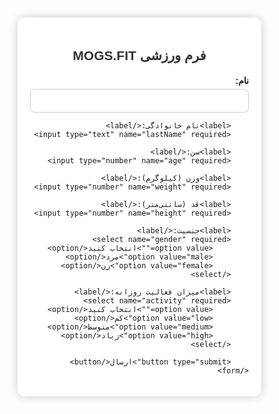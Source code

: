 
<!DOCTYPE html>
<html lang="fa">
<head>
<meta charset="UTF-8">
<meta name="viewport" content="width=device-width, initial-scale=1.0">
<title>MOGS.FIT</title>
<style>
    body {
        font-family: Arial, sans-serif;
        background: url('mogsfit_bg.png') no-repeat center center fixed;
        background-size: cover;
        margin: 0;
        padding: 0;
        display: flex;
        justify-content: center;
        align-items: center;
        height: 100vh;
        direction: rtl;
    }
    .form-container {
        background: rgba(255, 255, 255, 0.9);
        padding: 20px;
        border-radius: 12px;
        box-shadow: 0 0 15px rgba(0,0,0,0.2);
        max-width: 350px;
        width: 100%;
    }
    h2 {
        text-align: center;
        margin-bottom: 20px;
        color: #333;
    }
    label {
        font-weight: bold;
        margin-top: 10px;
        display: block;
    }
    input, select, button {
        width: 100%;
        padding: 10px;
        margin-top: 5px;
        border: 1px solid #ccc;
        border-radius: 8px;
        font-size: 14px;
    }
    button {
        background-color: #007BFF;
        color: white;
        border: none;
        cursor: pointer;
        font-size: 16px;
        margin-top: 15px;
    }
    button:hover {
        background-color: #0056b3;
    }
</style>
</head>
<body>

<div class="form-container">
    <h2>فرم ورزشی MOGS.FIT</h2>
    <form id="fitnessForm">
        <label>نام:</label>
        <input type="text" name="firstName" required>

        <label>نام خانوادگی:</label>
        <input type="text" name="lastName" required>

        <label>سن:</label>
        <input type="number" name="age" required>

        <label>وزن (کیلوگرم):</label>
        <input type="number" name="weight" required>

        <label>قد (سانتی‌متر):</label>
        <input type="number" name="height" required>

        <label>جنسیت:</label>
        <select name="gender" required>
            <option value="">انتخاب کنید</option>
            <option value="male">مرد</option>
            <option value="female">زن</option>
        </select>

        <label>میزان فعالیت روزانه:</label>
        <select name="activity" required>
            <option value="">انتخاب کنید</option>
            <option value="low">کم</option>
            <option value="medium">متوسط</option>
            <option value="high">زیاد</option>
        </select>

        <button type="submit">ارسال</button>
    </form>
</div>

<script>
document.getElementById('fitnessForm').addEventListener('submit', function(e) {
    e.preventDefault();

    const formData = new FormData(this);
    fetch("https://script.google.com/macros/s/AKfycbw061ivBdzqPk-Nphb7DrLniAMJlAFS8R5vH9ps9UgzPeLdvjrec2hZz9Dja5IYN8ScDg/exec", {
        method: "POST",
        body: formData
    })
    .then(response => {
        alert("اطلاعات شما با موفقیت ارسال شد ✅");
        this.reset();
    })
    .catch(error => {
        alert("خطا در ارسال اطلاعات ❌");
        console.error(error);
    });
});
</script>

</body>
</html>

